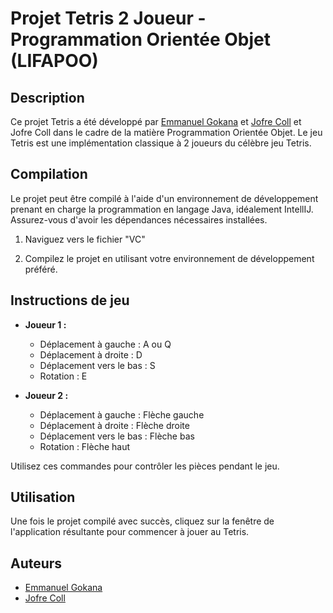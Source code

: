 # Projet Tetris 2 Joueur - Programmation Orientée Objet (LIFAPOO)

## Description
Ce projet Tetris a été développé par [Emmanuel Gokana](https://github.com/emmanuelgkn) et [Jofre Coll](https://github.com/Jofrix98) et Jofre Coll dans le cadre de la matière Programmation Orientée Objet. Le jeu Tetris est une implémentation classique à 2 joueurs du célèbre jeu Tetris.

## Compilation
Le projet peut être compilé à l'aide d'un environnement de développement prenant en charge la programmation en langage Java, idéalement IntellIJ. Assurez-vous d'avoir les dépendances nécessaires installées.

1. Naviguez vers le fichier "VC"

2. Compilez le projet en utilisant votre environnement de développement préféré.

## Instructions de jeu
- **Joueur 1 :**
    - Déplacement à gauche : A ou Q
    - Déplacement à droite : D
    - Déplacement vers le bas : S
    - Rotation : E

- **Joueur 2 :**
    - Déplacement à gauche : Flèche gauche
    - Déplacement à droite : Flèche droite
    - Déplacement vers le bas : Flèche bas
    - Rotation : Flèche haut

Utilisez ces commandes pour contrôler les pièces pendant le jeu.

## Utilisation
Une fois le projet compilé avec succès, cliquez sur la fenêtre de l'application résultante pour commencer à jouer au Tetris.

## Auteurs
- [Emmanuel Gokana](https://github.com/emmanuelgkn)
- [Jofre Coll](https://github.com/Jofrix98)
